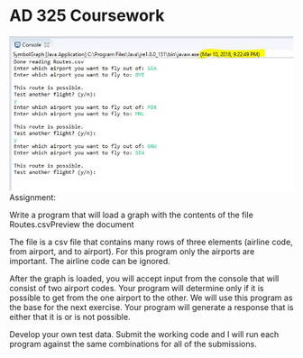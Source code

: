 # AD 325 Coursework

![Search Example](https://github.com/ZakBrinlee/Java-Algorithms/blob/master/Breadth_First_Graph/GraphSearchResults.JPG)
Assignment:

Write a program that will load a graph with the contents of the file Routes.csvPreview the document

The file is a csv file that contains many rows of three elements (airline code, from airport, and to airport).  For this program only the airports are important.  The airline code can be ignored.

After the graph is loaded, you will accept input from the console that will consist of two airport codes.  Your program will determine only if it is possible to get from the one airport to the other.  We will use this program as the base for the next exercise.  Your program will generate a response that is either that it is or is not possible.

Develop your own test data.  Submit the working code and I will run each program against the same combinations for all of the submissions.
